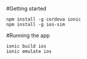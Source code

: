 
#Getting started
```
npm install -g cordova ionic
npm install -g ios-sim
```

#Running the app
```
ionic build ios
ionic emulate ios
```
